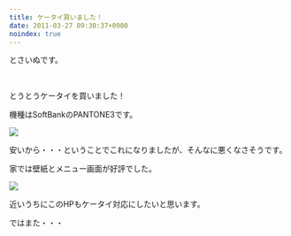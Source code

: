 ```yaml
---
title: ケータイ買いました！
date: 2011-03-27 09:30:37+0900
noindex: true
---
```

<p>とさいぬです。</p>
<p>&nbsp;</p>
<p>とうとうケータイを買いました！</p>
<p>機種はSoftBankのPANTONE3です。</p>
<img src="https://lh4.googleusercontent.com/_k8x9PZSlKHk/TY6DL4KKSyI/AAAAAAAAAh0/BshFeSk8y_g/s640/DSC03734.JPG" />
<p>安いから・・・ということでこれになりましたが、そんなに悪くなさそうです。</p>
<p>家では壁紙とメニュー画面が好評でした。</p>
<img src="https://lh4.googleusercontent.com/_k8x9PZSlKHk/TY6DMHaNHNI/AAAAAAAAAh8/HkaqyZwpn3I/s640/DSC03735.JPG" />
<p>近いうちにこのHPもケータイ対応にしたいと思います。</p>
<p>ではまた・・・</p>
